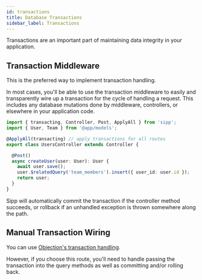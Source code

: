 ```yaml
---
id: transactions
title: Database Transactions
sidebar_label: Transactions
---
```


Transactions are an important part of maintaining data integrity in your application.

## Transaction Middleware

This is the preferred way to implement transaction handling.

In most cases, you'll be able to use the transaction middleware to easily and transparently wire up a transaction for the cycle of handling a request. This includes any database mutations done by middleware, controllers, or elsewhere in your application code.

```typescript
import { transacting, Controller, Post, ApplyAll } from 'sipp';
import { User, Team } from '@app/models';

@ApplyAll(transacting) // apply transactions for all routes
export class UsersController extends Controller {

  @Post()
  async createUser(user: User): User {
    await user.save();
    user.$relatedQuery('team_members').insert({ user_id: user.id });
    return user;
  }
}
```

Sipp will automatically commit the transaction if the controller method succeeds, or rollback if an unhandled exception is thrown somewhere along the path.

## Manual Transaction Wiring

You can use [Objection's transaction handling](https://vincit.github.io/objection.js/guide/transactions.html#creating-a-transaction).

However, if you choose this route, you'll need to handle passing the transaction into the query methods as well as committing and/or rolling back.
